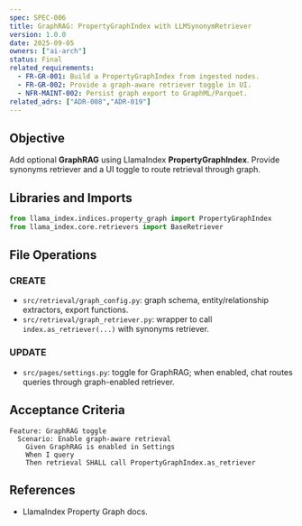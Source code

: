 ```yaml
---
spec: SPEC-006
title: GraphRAG: PropertyGraphIndex with LLMSynonymRetriever
version: 1.0.0
date: 2025-09-05
owners: ["ai-arch"]
status: Final
related_requirements:
  - FR-GR-001: Build a PropertyGraphIndex from ingested nodes.
  - FR-GR-002: Provide a graph-aware retriever toggle in UI.
  - NFR-MAINT-002: Persist graph export to GraphML/Parquet.
related_adrs: ["ADR-008","ADR-019"]
---
```



## Objective

Add optional **GraphRAG** using LlamaIndex **PropertyGraphIndex**. Provide synonyms retriever and a UI toggle to route retrieval through graph.

## Libraries and Imports

```python
from llama_index.indices.property_graph import PropertyGraphIndex
from llama_index.core.retrievers import BaseRetriever
```

## File Operations

### CREATE

- `src/retrieval/graph_config.py`: graph schema, entity/relationship extractors, export functions.
- `src/retrieval/graph_retriever.py`: wrapper to call `index.as_retriever(...)` with synonyms retriever.

### UPDATE

- `src/pages/settings.py`: toggle for GraphRAG; when enabled, chat routes queries through graph-enabled retriever.

## Acceptance Criteria

```gherkin
Feature: GraphRAG toggle
  Scenario: Enable graph-aware retrieval
    Given GraphRAG is enabled in Settings
    When I query
    Then retrieval SHALL call PropertyGraphIndex.as_retriever
```

## References

- LlamaIndex Property Graph docs.
